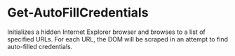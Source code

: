 # Get-AutoFillCredentials
Initializes a hidden Internet Explorer browser and browses to a list of specified URLs. For each URL, the DOM will be scraped in an attempt to find auto-filled credentials.
